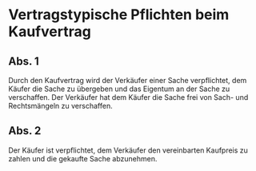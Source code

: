 # Vertragstypische Pflichten beim Kaufvertrag



## Abs. 1

 Durch den Kaufvertrag wird der Verkäufer einer Sache verpflichtet, dem Käufer die Sache zu übergeben und das Eigentum an der Sache zu verschaffen. Der Verkäufer hat dem Käufer die Sache frei von Sach- und Rechtsmängeln zu verschaffen.

## Abs. 2

 Der Käufer ist verpflichtet, dem Verkäufer den vereinbarten Kaufpreis zu zahlen und die gekaufte Sache abzunehmen. 

